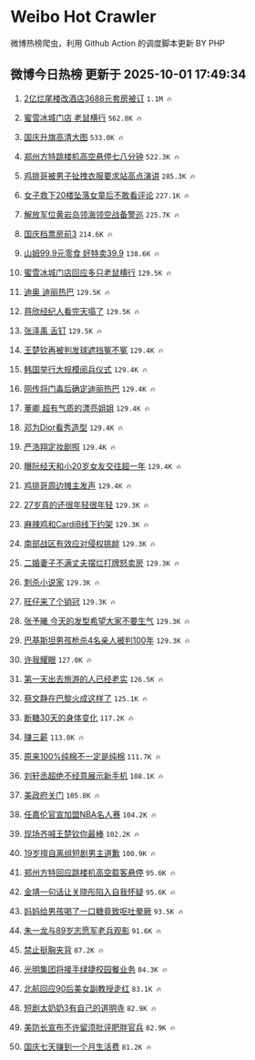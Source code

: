 # Weibo Hot Crawler 



微博热榜爬虫，利用 Github Action 的调度脚本更新 BY PHP 


## 微博今日热榜 更新于 2025-10-01 17:49:34 
1. [2亿烂尾楼改酒店3688元套房被订](https://s.weibo.com/weibo?q=%232%E4%BA%BF%E7%83%82%E5%B0%BE%E6%A5%BC%E6%94%B9%E9%85%92%E5%BA%973688%E5%85%83%E5%A5%97%E6%88%BF%E8%A2%AB%E8%AE%A2%23&t=31&band_rank=1&Refer=top) `1.1M 🔥` 

1. [蜜雪冰城门店 老鼠横行](https://s.weibo.com/weibo?q=%E8%9C%9C%E9%9B%AA%E5%86%B0%E5%9F%8E%E9%97%A8%E5%BA%97%20%E8%80%81%E9%BC%A0%E6%A8%AA%E8%A1%8C&t=31&band_rank=2&Refer=top) `562.8K 🔥` 

1. [国庆升旗高清大图](https://s.weibo.com/weibo?q=%23%E5%9B%BD%E5%BA%86%E5%8D%87%E6%97%97%E9%AB%98%E6%B8%85%E5%A4%A7%E5%9B%BE%23&t=31&band_rank=3&Refer=top) `533.0K 🔥` 

1. [郑州方特跳楼机高空悬停七八分钟](https://s.weibo.com/weibo?q=%23%E9%83%91%E5%B7%9E%E6%96%B9%E7%89%B9%E8%B7%B3%E6%A5%BC%E6%9C%BA%E9%AB%98%E7%A9%BA%E6%82%AC%E5%81%9C%E4%B8%83%E5%85%AB%E5%88%86%E9%92%9F%23&t=31&band_rank=4&Refer=top) `522.3K 🔥` 

1. [鸡排哥被男子扯拽衣服要求站高点演讲](https://s.weibo.com/weibo?q=%23%E9%B8%A1%E6%8E%92%E5%93%A5%E8%A2%AB%E7%94%B7%E5%AD%90%E6%89%AF%E6%8B%BD%E8%A1%A3%E6%9C%8D%E8%A6%81%E6%B1%82%E7%AB%99%E9%AB%98%E7%82%B9%E6%BC%94%E8%AE%B2%23&t=31&band_rank=5&Refer=top) `285.3K 🔥` 

1. [女子救下20楼坠落女童后不敢看评论](https://s.weibo.com/weibo?q=%23%E5%A5%B3%E5%AD%90%E6%95%91%E4%B8%8B20%E6%A5%BC%E5%9D%A0%E8%90%BD%E5%A5%B3%E7%AB%A5%E5%90%8E%E4%B8%8D%E6%95%A2%E7%9C%8B%E8%AF%84%E8%AE%BA%23&t=31&band_rank=6&Refer=top) `227.1K 🔥` 

1. [解放军位黄岩岛领海领空战备警巡](https://s.weibo.com/weibo?q=%23%E8%A7%A3%E6%94%BE%E5%86%9B%E4%BD%8D%E9%BB%84%E5%B2%A9%E5%B2%9B%E9%A2%86%E6%B5%B7%E9%A2%86%E7%A9%BA%E6%88%98%E5%A4%87%E8%AD%A6%E5%B7%A1%23&t=31&band_rank=7&Refer=top) `225.7K 🔥` 

1. [国庆档票房前3](https://s.weibo.com/weibo?q=%23%E5%9B%BD%E5%BA%86%E6%A1%A3%E7%A5%A8%E6%88%BF%E5%89%8D3%23&t=31&band_rank=8&Refer=top) `214.6K 🔥` 

1. [山姆99.9元零食 好特卖39.9](https://s.weibo.com/weibo?q=%E5%B1%B1%E5%A7%8699.9%E5%85%83%E9%9B%B6%E9%A3%9F%20%E5%A5%BD%E7%89%B9%E5%8D%9639.9&t=31&band_rank=9&Refer=top) `138.6K 🔥` 

1. [蜜雪冰城门店回应多只老鼠横行](https://s.weibo.com/weibo?q=%23%E8%9C%9C%E9%9B%AA%E5%86%B0%E5%9F%8E%E9%97%A8%E5%BA%97%E5%9B%9E%E5%BA%94%E5%A4%9A%E5%8F%AA%E8%80%81%E9%BC%A0%E6%A8%AA%E8%A1%8C%23&t=31&band_rank=10&Refer=top) `129.5K 🔥` 

1. [迪奥 迪丽热巴](https://s.weibo.com/weibo?q=%E8%BF%AA%E5%A5%A5%20%E8%BF%AA%E4%B8%BD%E7%83%AD%E5%B7%B4&t=31&band_rank=11&Refer=top) `129.5K 🔥` 

1. [蒋欣经纪人看完天塌了](https://s.weibo.com/weibo?q=%E8%92%8B%E6%AC%A3%E7%BB%8F%E7%BA%AA%E4%BA%BA%E7%9C%8B%E5%AE%8C%E5%A4%A9%E5%A1%8C%E4%BA%86&t=31&band_rank=12&Refer=top) `129.5K 🔥` 

1. [张泽禹 舌钉](https://s.weibo.com/weibo?q=%E5%BC%A0%E6%B3%BD%E7%A6%B9%20%E8%88%8C%E9%92%89&t=31&band_rank=13&Refer=top) `129.5K 🔥` 

1. [王楚钦再被判发球遮挡冤不冤](https://s.weibo.com/weibo?q=%23%E7%8E%8B%E6%A5%9A%E9%92%A6%E5%86%8D%E8%A2%AB%E5%88%A4%E5%8F%91%E7%90%83%E9%81%AE%E6%8C%A1%E5%86%A4%E4%B8%8D%E5%86%A4%23&t=31&band_rank=14&Refer=top) `129.4K 🔥` 

1. [韩国举行大规模阅兵仪式](https://s.weibo.com/weibo?q=%23%E9%9F%A9%E5%9B%BD%E4%B8%BE%E8%A1%8C%E5%A4%A7%E8%A7%84%E6%A8%A1%E9%98%85%E5%85%B5%E4%BB%AA%E5%BC%8F%23&t=31&band_rank=15&Refer=top) `129.4K 🔥` 

1. [网传将门毒后确定迪丽热巴](https://s.weibo.com/weibo?q=%23%E7%BD%91%E4%BC%A0%E5%B0%86%E9%97%A8%E6%AF%92%E5%90%8E%E7%A1%AE%E5%AE%9A%E8%BF%AA%E4%B8%BD%E7%83%AD%E5%B7%B4%23&t=31&band_rank=16&Refer=top) `129.4K 🔥` 

1. [董卿 超有气质的漂亮姐姐](https://s.weibo.com/weibo?q=%E8%91%A3%E5%8D%BF%20%E8%B6%85%E6%9C%89%E6%B0%94%E8%B4%A8%E7%9A%84%E6%BC%82%E4%BA%AE%E5%A7%90%E5%A7%90&t=31&band_rank=17&Refer=top) `129.4K 🔥` 

1. [邓为Dior看秀造型](https://s.weibo.com/weibo?q=%23%E9%82%93%E4%B8%BADior%E7%9C%8B%E7%A7%80%E9%80%A0%E5%9E%8B%23&t=31&band_rank=18&Refer=top) `129.4K 🔥` 

1. [严浩翔定妆剧照](https://s.weibo.com/weibo?q=%23%E4%B8%A5%E6%B5%A9%E7%BF%94%E5%AE%9A%E5%A6%86%E5%89%A7%E7%85%A7%23&t=31&band_rank=19&Refer=top) `129.4K 🔥` 

1. [曝阮经天和小20岁女友交往超一年](https://s.weibo.com/weibo?q=%23%E6%9B%9D%E9%98%AE%E7%BB%8F%E5%A4%A9%E5%92%8C%E5%B0%8F20%E5%B2%81%E5%A5%B3%E5%8F%8B%E4%BA%A4%E5%BE%80%E8%B6%85%E4%B8%80%E5%B9%B4%23&t=31&band_rank=20&Refer=top) `129.4K 🔥` 

1. [鸡排哥周边摊主发声](https://s.weibo.com/weibo?q=%23%E9%B8%A1%E6%8E%92%E5%93%A5%E5%91%A8%E8%BE%B9%E6%91%8A%E4%B8%BB%E5%8F%91%E5%A3%B0%23&t=31&band_rank=21&Refer=top) `129.4K 🔥` 

1. [27岁真的还很年轻很年轻](https://s.weibo.com/weibo?q=27%E5%B2%81%E7%9C%9F%E7%9A%84%E8%BF%98%E5%BE%88%E5%B9%B4%E8%BD%BB%E5%BE%88%E5%B9%B4%E8%BD%BB&t=31&band_rank=22&Refer=top) `129.3K 🔥` 

1. [麻辣鸡和CardiB线下约架](https://s.weibo.com/weibo?q=%23%E9%BA%BB%E8%BE%A3%E9%B8%A1%E5%92%8CCardiB%E7%BA%BF%E4%B8%8B%E7%BA%A6%E6%9E%B6%23&t=31&band_rank=23&Refer=top) `129.3K 🔥` 

1. [南部战区有效应对侵权挑衅](https://s.weibo.com/weibo?q=%23%E5%8D%97%E9%83%A8%E6%88%98%E5%8C%BA%E6%9C%89%E6%95%88%E5%BA%94%E5%AF%B9%E4%BE%B5%E6%9D%83%E6%8C%91%E8%A1%85%23&t=31&band_rank=24&Refer=top) `129.3K 🔥` 

1. [二婚妻子不满丈夫摆烂打牌怒卖房](https://s.weibo.com/weibo?q=%23%E4%BA%8C%E5%A9%9A%E5%A6%BB%E5%AD%90%E4%B8%8D%E6%BB%A1%E4%B8%88%E5%A4%AB%E6%91%86%E7%83%82%E6%89%93%E7%89%8C%E6%80%92%E5%8D%96%E6%88%BF%23&t=31&band_rank=25&Refer=top) `129.3K 🔥` 

1. [刺杀小说家](https://s.weibo.com/weibo?q=%E5%88%BA%E6%9D%80%E5%B0%8F%E8%AF%B4%E5%AE%B6&t=31&band_rank=26&Refer=top) `129.3K 🔥` 

1. [旺仔来了个销冠](https://s.weibo.com/weibo?q=%E6%97%BA%E4%BB%94%E6%9D%A5%E4%BA%86%E4%B8%AA%E9%94%80%E5%86%A0&t=31&band_rank=27&Refer=top) `129.3K 🔥` 

1. [张予曦 今天的发型希望大家不要生气](https://s.weibo.com/weibo?q=%E5%BC%A0%E4%BA%88%E6%9B%A6%20%E4%BB%8A%E5%A4%A9%E7%9A%84%E5%8F%91%E5%9E%8B%E5%B8%8C%E6%9C%9B%E5%A4%A7%E5%AE%B6%E4%B8%8D%E8%A6%81%E7%94%9F%E6%B0%94&t=31&band_rank=28&Refer=top) `129.3K 🔥` 

1. [巴基斯坦男孩枪杀4名亲人被判100年](https://s.weibo.com/weibo?q=%23%E5%B7%B4%E5%9F%BA%E6%96%AF%E5%9D%A6%E7%94%B7%E5%AD%A9%E6%9E%AA%E6%9D%804%E5%90%8D%E4%BA%B2%E4%BA%BA%E8%A2%AB%E5%88%A4100%E5%B9%B4%23&t=31&band_rank=29&Refer=top) `129.3K 🔥` 

1. [许我耀眼](https://s.weibo.com/weibo?q=%E8%AE%B8%E6%88%91%E8%80%80%E7%9C%BC&t=31&band_rank=30&Refer=top) `127.0K 🔥` 

1. [第一天出去旅游的人已经老实](https://s.weibo.com/weibo?q=%E7%AC%AC%E4%B8%80%E5%A4%A9%E5%87%BA%E5%8E%BB%E6%97%85%E6%B8%B8%E7%9A%84%E4%BA%BA%E5%B7%B2%E7%BB%8F%E8%80%81%E5%AE%9E&t=31&band_rank=31&Refer=top) `126.5K 🔥` 

1. [蔡文静在巴黎火成这样了](https://s.weibo.com/weibo?q=%E8%94%A1%E6%96%87%E9%9D%99%E5%9C%A8%E5%B7%B4%E9%BB%8E%E7%81%AB%E6%88%90%E8%BF%99%E6%A0%B7%E4%BA%86&t=31&band_rank=32&Refer=top) `125.1K 🔥` 

1. [断糖30天的身体变化](https://s.weibo.com/weibo?q=%E6%96%AD%E7%B3%9630%E5%A4%A9%E7%9A%84%E8%BA%AB%E4%BD%93%E5%8F%98%E5%8C%96&t=31&band_rank=33&Refer=top) `117.2K 🔥` 

1. [赚三薪](https://s.weibo.com/weibo?q=%23%E8%B5%9A%E4%B8%89%E8%96%AA%23&t=31&band_rank=34&Refer=top) `113.0K 🔥` 

1. [原来100%纯棉不一定是纯棉](https://s.weibo.com/weibo?q=%23%E5%8E%9F%E6%9D%A5100%25%E7%BA%AF%E6%A3%89%E4%B8%8D%E4%B8%80%E5%AE%9A%E6%98%AF%E7%BA%AF%E6%A3%89%23&t=31&band_rank=35&Refer=top) `111.7K 🔥` 

1. [刘轩丞超绝不经意展示新手机](https://s.weibo.com/weibo?q=%E5%88%98%E8%BD%A9%E4%B8%9E%E8%B6%85%E7%BB%9D%E4%B8%8D%E7%BB%8F%E6%84%8F%E5%B1%95%E7%A4%BA%E6%96%B0%E6%89%8B%E6%9C%BA&t=31&band_rank=36&Refer=top) `108.1K 🔥` 

1. [美政府关门](https://s.weibo.com/weibo?q=%23%E7%BE%8E%E6%94%BF%E5%BA%9C%E5%85%B3%E9%97%A8%23&t=31&band_rank=37&Refer=top) `105.8K 🔥` 

1. [任嘉伦官宣加盟NBA名人赛](https://s.weibo.com/weibo?q=%E4%BB%BB%E5%98%89%E4%BC%A6%E5%AE%98%E5%AE%A3%E5%8A%A0%E7%9B%9FNBA%E5%90%8D%E4%BA%BA%E8%B5%9B&t=31&band_rank=38&Refer=top) `104.2K 🔥` 

1. [现场齐喊王楚钦你最棒](https://s.weibo.com/weibo?q=%23%E7%8E%B0%E5%9C%BA%E9%BD%90%E5%96%8A%E7%8E%8B%E6%A5%9A%E9%92%A6%E4%BD%A0%E6%9C%80%E6%A3%92%23&t=31&band_rank=39&Refer=top) `102.2K 🔥` 

1. [19岁擅自离组短剧男主道歉](https://s.weibo.com/weibo?q=%2319%E5%B2%81%E6%93%85%E8%87%AA%E7%A6%BB%E7%BB%84%E7%9F%AD%E5%89%A7%E7%94%B7%E4%B8%BB%E9%81%93%E6%AD%89%23&t=31&band_rank=40&Refer=top) `100.9K 🔥` 

1. [郑州方特回应跳楼机高空载客悬停](https://s.weibo.com/weibo?q=%23%E9%83%91%E5%B7%9E%E6%96%B9%E7%89%B9%E5%9B%9E%E5%BA%94%E8%B7%B3%E6%A5%BC%E6%9C%BA%E9%AB%98%E7%A9%BA%E8%BD%BD%E5%AE%A2%E6%82%AC%E5%81%9C%23&t=31&band_rank=41&Refer=top) `95.6K 🔥` 

1. [金靖一句话让关晓彤陷入自我怀疑](https://s.weibo.com/weibo?q=%E9%87%91%E9%9D%96%E4%B8%80%E5%8F%A5%E8%AF%9D%E8%AE%A9%E5%85%B3%E6%99%93%E5%BD%A4%E9%99%B7%E5%85%A5%E8%87%AA%E6%88%91%E6%80%80%E7%96%91&t=31&band_rank=42&Refer=top) `95.6K 🔥` 

1. [妈妈给男孩喝了一口糖竟致呕吐晕厥](https://s.weibo.com/weibo?q=%23%E5%A6%88%E5%A6%88%E7%BB%99%E7%94%B7%E5%AD%A9%E5%96%9D%E4%BA%86%E4%B8%80%E5%8F%A3%E7%B3%96%E7%AB%9F%E8%87%B4%E5%91%95%E5%90%90%E6%99%95%E5%8E%A5%23&t=31&band_rank=43&Refer=top) `93.5K 🔥` 

1. [朱一龙与89岁志愿军老兵观影](https://s.weibo.com/weibo?q=%23%E6%9C%B1%E4%B8%80%E9%BE%99%E4%B8%8E89%E5%B2%81%E5%BF%97%E6%84%BF%E5%86%9B%E8%80%81%E5%85%B5%E8%A7%82%E5%BD%B1%23&t=31&band_rank=44&Refer=top) `91.6K 🔥` 

1. [禁止挺胸夹背](https://s.weibo.com/weibo?q=%E7%A6%81%E6%AD%A2%E6%8C%BA%E8%83%B8%E5%A4%B9%E8%83%8C&t=31&band_rank=45&Refer=top) `87.2K 🔥` 

1. [光明集团将接手绿捷校园餐业务](https://s.weibo.com/weibo?q=%23%E5%85%89%E6%98%8E%E9%9B%86%E5%9B%A2%E5%B0%86%E6%8E%A5%E6%89%8B%E7%BB%BF%E6%8D%B7%E6%A0%A1%E5%9B%AD%E9%A4%90%E4%B8%9A%E5%8A%A1%23&t=31&band_rank=46&Refer=top) `84.3K 🔥` 

1. [北航回应90后美女副教授走红](https://s.weibo.com/weibo?q=%23%E5%8C%97%E8%88%AA%E5%9B%9E%E5%BA%9490%E5%90%8E%E7%BE%8E%E5%A5%B3%E5%89%AF%E6%95%99%E6%8E%88%E8%B5%B0%E7%BA%A2%23&t=31&band_rank=47&Refer=top) `83.1K 🔥` 

1. [短剧太奶奶3有自己的道明寺](https://s.weibo.com/weibo?q=%E7%9F%AD%E5%89%A7%E5%A4%AA%E5%A5%B6%E5%A5%B63%E6%9C%89%E8%87%AA%E5%B7%B1%E7%9A%84%E9%81%93%E6%98%8E%E5%AF%BA&t=31&band_rank=48&Refer=top) `82.9K 🔥` 

1. [美防长宣布不许留须批评肥胖官兵](https://s.weibo.com/weibo?q=%23%E7%BE%8E%E9%98%B2%E9%95%BF%E5%AE%A3%E5%B8%83%E4%B8%8D%E8%AE%B8%E7%95%99%E9%A1%BB%E6%89%B9%E8%AF%84%E8%82%A5%E8%83%96%E5%AE%98%E5%85%B5%23&t=31&band_rank=49&Refer=top) `82.9K 🔥` 

1. [国庆七天赚到一个月生活费](https://s.weibo.com/weibo?q=%E5%9B%BD%E5%BA%86%E4%B8%83%E5%A4%A9%E8%B5%9A%E5%88%B0%E4%B8%80%E4%B8%AA%E6%9C%88%E7%94%9F%E6%B4%BB%E8%B4%B9&t=31&band_rank=50&Refer=top) `81.2K 🔥` 

